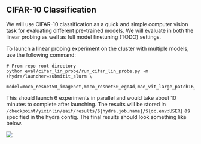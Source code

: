 ## CIFAR-10 Classification

We will use CIFAR-10 classification as a quick and simple computer vision task for evaluating different pre-trained models. We will evaluate in both the linear probing as well as full model finetuning (TODO) settings.

To launch a linear probing experiment on the cluster with multiple models, use the following command:
<!-- ```
# From repo root directory
python eval/cifar_lin_probe/run_cifar_lin_probe.py -m +hydra/launcher=submitit_slurm \
  model=moco,moco_ego4d,mae_large,mae_large_ego4d,r3m,vip,rn50_sup_imnet
``` -->
```
# From repo root directory
python eval/cifar_lin_probe/run_cifar_lin_probe.py -m +hydra/launcher=submitit_slurm \
  model=moco_resnet50_imagenet,moco_resnet50_ego4d,mae_vit_large_patch16_imagenet,mae_vit_large_patch16_ego4d,r3m_resnet50_ego4d,vip_resnet50_ego4d,sup_resnet50_imagenet
```

This should launch 6 experiments in parallel and would take about 10 minutes to complete after launching. The results will be stored in `/checkpoint/yixinlin/eaif/results/${hydra.job.name}/${oc.env:USER}` as specified in the hydra config. The final results should look something like below.

![](assets/cifar_lin_probe_results.png)
